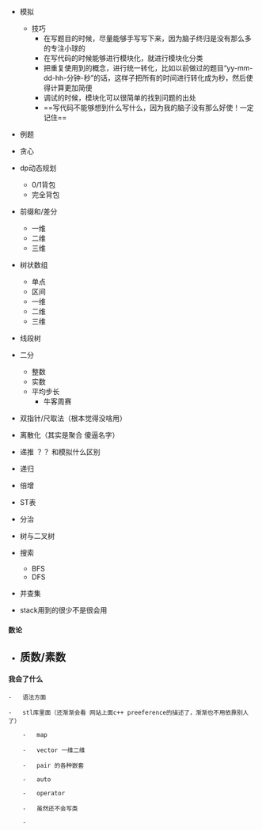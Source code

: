 







-    模拟
     -    技巧
             - 在写题目的时候，尽量能够手写写下来，因为脑子终归是没有那么多的专注小球的
             -    在写代码的时候能够进行模块化，就进行模块化分类
             -    把重复使用到的概念，进行统一转化，比如以前做过的题目“yy-mm-dd-hh-分钟-秒”的话，这样子把所有的时间进行转化成为秒，然后使得计算更加简便
             -    调试的时候，模块化可以很简单的找到问题的出处  
             - ==写代码不能够想到什么写什么，因为我的脑子没有那么好使！一定记住==
   - 例题
-   贪心
-   dp动态规划

    -   0/1背包
    -   完全背包

-   前缀和/差分

    -   一维
    -   二维
    -   三维

-   树状数组

    -   单点
    -   区间
    -   一维
    -   二维
    -   三维

-   线段树

-   二分

    -   整数
    -   实数
    -   平均步长
        -   牛客周赛

-   双指针/尺取法（根本觉得没啥用）

-   离散化（其实是聚合 傻逼名字）

-   递推 ？？ 和模拟什么区别

-   递归

-   倍增

-   ST表

-   分治

-   树与二叉树

-   搜索

    -   BFS
    -   DFS

-   并查集

-   stack用到的很少不是很会用



#### 数论

- 质数/素数
  - 





#### 我会了什么

    -   语法方面
    
    -   stl库里面（还渐渐会看 网站上面c++ preeference的描述了，渐渐也不用依靠别人了）
    
        -   map  
    
        -   vector 一维二维
    
        -   pair 的各种嵌套
    
        -   auto
    
        -   operator
    
        -   虽然还不会写类
    
        -   
    
                        ​	


​    





